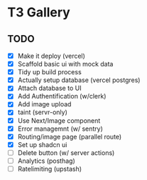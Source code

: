 # T3 Gallery

## TODO

- [x] Make it deploy (vercel)
- [x] Scaffold basic ui with mock data
- [x] Tidy up build process
- [x] Actually setup database (vercel postgres)
- [x] Attach database to UI
- [x] Add Authentification (w/clerk)
- [x] Add image upload
- [x] taint (servr-only)
- [x] Use Next/Image component
- [x] Error managemnt (w/ sentry)
- [x] Routing/image page (parallel route)
- [x] Set up shadcn ui
- [ ] Delete button (w/ server actions)
- [ ] Analytics (posthag)
- [ ] Ratelimiting (upstash)

